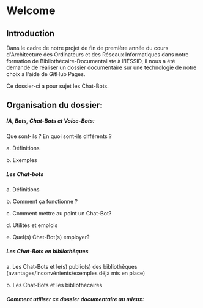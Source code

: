 <h1>Welcome</h1>

<h2>Introduction</h2>
Dans le cadre de notre projet de fin de première année du cours d'Architecture des Ordinateurs et des Réseaux Informatiques dans notre formation de Bibliothécaire-Documentaliste à l'IESSID, il nous a été demandé de réaliser un dossier documentaire sur une technologie de notre choix à l'aide de GitHub Pages.

Ce dossier-ci a pour sujet les Chat-Bots.

<h2>Organisation du dossier:</h2>

<h5>IA, Bots, Chat-Bots et Voice-Bots:</h5>Que sont-ils ? En quoi sont-ils différents ?


a. Définitions

b. Exemples

<h5>Les Chat-bots</h5>

a.	Définitions

b.	Comment ça fonctionne ?

c.  Comment mettre au point un Chat-Bot?

d.	Utilités et emplois

e.  Quel(s) Chat-Bot(s) employer?

<h5>Les Chat-Bots en bibliothèques</h5>

a.	Les Chat-Bots et le(s) public(s) des bibliothèques (avantages/inconvénients/exemples déjà mis en place)

b.	Les Chat-Bots et les bibliothécaires

<h5>Comment utiliser ce dossier documentaire au mieux:</h5>
